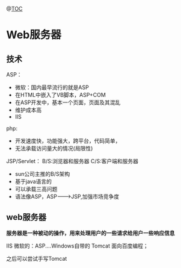 ﻿@[TOC](目录)
# Web服务器
## 技术
ASP：

 - 微软：国内最早流行的就是ASP
 - 在HTML中嵌入了VB脚本，ASP+COM
 - 在ASP开发中，基本一个页面，页面及其混乱
 - 维护成本高
 - IIS


 php:
 
 - 开发速度快，功能强大，跨平台，代码简单，
 - 无法承载访问量大的情况(局限性)

JSP/Servlet：
B/S:浏览器和服务器
C/S:客户端和服务器

 - sun公司主推的B/S架构
 - 基于java语言的
 - 可以承载三高问题
 - 语法像ASP，ASP--->JSP,加强市场竞争度
## web服务器
**服务器是一种被动的操作，用来处理用户的一些请求给用户一些响应信息**

IIS
微软的：ASP....Windows自带的
Tomcat
面向百度编程；

之后可以尝试手写Tomcat



